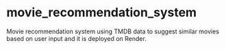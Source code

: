 # movie_recommendation_system
Movie recommendation system using TMDB data to suggest similar movies based on user input and it is deployed on Render.
